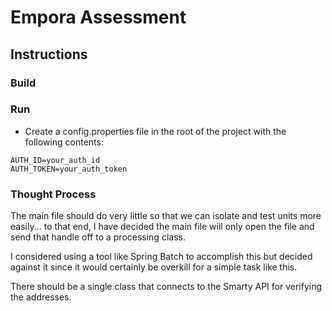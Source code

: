 # Empora Assessment

## Instructions
### Build

### Run
* Create a config.properties file in the root of the project with the following contents:
```
AUTH_ID=your_auth_id
AUTH_TOKEN=your_auth_token
```

### Thought Process
The main file should do very little so that we can isolate and test units more easily... to that end, I have decided the
main file will only open the file and send that handle off to a processing class.

I considered using a tool like Spring Batch to accomplish this but decided against it since it would certainly be
overkill for a simple task like this.

There should be a single class that connects to the Smarty API for verifying the addresses.

